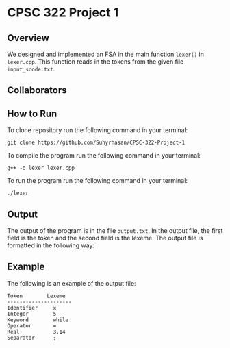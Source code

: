 # CPSC 322 Project 1
## Overview

We designed and implemented an FSA in the main function `lexer()` in `lexer.cpp`. This function reads in the tokens from the given file `input_scode.txt`.

## Collaborators

## How to Run
To clone repository run the following command in your terminal:
```
git clone https://github.com/Suhyrhasan/CPSC-322-Project-1
```
To compile the program run the following command in your terminal:
```
g++ -o lexer lexer.cpp
```
To run the program run the following command in your terminal:
```
./lexer
```
## Output
The output of the program is in the file `output.txt`. In the output file, the first field is the token and the second field is the lexeme. The output file is formatted in the following way:

## Example
The following is an example of the output file:
```
Token        Lexeme
---------------------
Identifier     x
Integer        5
Keyword        while
Operator       =
Real           3.14
Separator      ;
```
